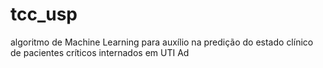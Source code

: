 # tcc_usp
algoritmo de Machine Learning para auxílio na predição do estado clínico de pacientes críticos internados em UTI Ad
